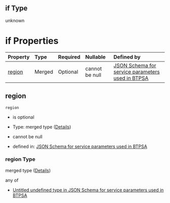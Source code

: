## if Type

unknown

# if Properties

| Property          | Type   | Required | Nullable       | Defined by                                                                                                                                     |
| :---------------- | :----- | :------- | :------------- | :--------------------------------------------------------------------------------------------------------------------------------------------- |
| [region](#region) | Merged | Optional | cannot be null | [JSON Schema for service parameters used in BTPSA](btpsa-parameters-allof-0-if-properties-region.md "undefined#/allOf/0/if/properties/region") |

## region



`region`

*   is optional

*   Type: merged type ([Details](btpsa-parameters-allof-0-if-properties-region.md))

*   cannot be null

*   defined in: [JSON Schema for service parameters used in BTPSA](btpsa-parameters-allof-0-if-properties-region.md "undefined#/allOf/0/if/properties/region")

### region Type

merged type ([Details](btpsa-parameters-allof-0-if-properties-region.md))

any of

*   [Untitled undefined type in JSON Schema for service parameters used in BTPSA](btpsa-parameters-allof-0-if-properties-region-anyof-0.md "check type definition")

